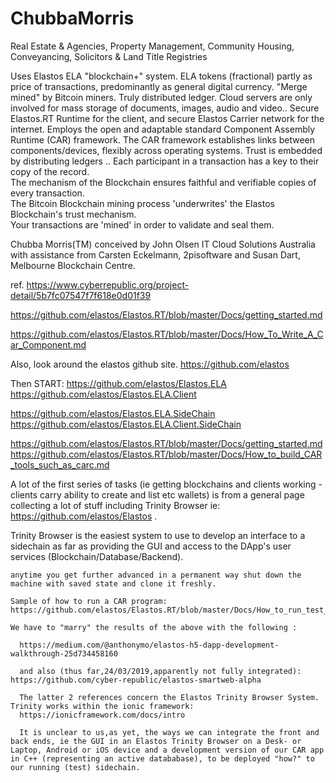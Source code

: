 # ChubbaMorris

Real Estate & Agencies, Property Management, Community Housing, Conveyancing, Solicitors & Land Title Registries

Uses Elastos ELA "blockchain+" system.
ELA tokens (fractional) partly as price of transactions,
predominantly as general digital currency.
"Merge mined" by Bitcoin miners.
Truly distributed ledger. Cloud servers are only involved for mass storage of documents, images, audio and video..
Secure Elastos.RT Runtime for the client,
and secure Elastos Carrier network for the internet.
Employs the open and adaptable standard Component Assembly Runtime (CAR) framework.
The CAR framework establishes links between components/devices, flexibly across operating systems.
Trust is embedded by distributing ledgers ..  Each participant in a transaction has a key to their copy of the record.  
The mechanism of the Blockchain ensures faithful and verifiable copies of every transaction.  
The Bitcoin Blockchain mining process 'underwrites' the Elastos Blockchain's trust mechanism.  
Your transactions are 'mined' in order to validate and seal them.

Chubba Morris(TM) conceived by John Olsen IT Cloud Solutions Australia with assistance from Carsten Eckelmann, 2pisoftware and Susan Dart, Melbourne Blockchain Centre.

ref.  https://www.cyberrepublic.org/project-detail/5b7fc07547f7f618e0d01f39 

https://github.com/elastos/Elastos.RT/blob/master/Docs/getting_started.md

https://github.com/elastos/Elastos.RT/blob/master/Docs/How_To_Write_A_Car_Component.md

Also, look around the elastos github site.  https://github.com/elastos

Then START:
 https://github.com/elastos/Elastos.ELA  https://github.com/elastos/Elastos.ELA.Client 
 
 https://github.com/elastos/Elastos.ELA.SideChain  https://github.com/elastos/Elastos.ELA.Client.SideChain
 
  https://github.com/elastos/Elastos.RT/blob/master/Docs/getting_started.md   https://github.com/elastos/Elastos.RT/blob/master/Docs/How_to_build_CAR_tools_such_as_carc.md
  
  A lot of the first series of tasks (ie getting blockchains and clients working - clients carry ability to create and list etc wallets) is from a general page collecting a lot of stuff including Trinity Browser ie:  https://github.com/elastos/Elastos .
  
  Trinity Browser is the easiest system to use to develop an interface to a sidechain as far as providing the GUI and access to the DApp's user services (Blockchain/Database/Backend).
  
  ``````````````````````````if you follow thenitial instructions after installing all the software (suggest creating a base version of virtual ubuntu16.04 with the software installed and car compiler built and deployed) and then when you are happy that everything is working (there will be an error on sidechain from SPV not having TLS security you can ignore) you should shut this down and clone it as a machine to work on and destroy readily (edited) 
anytime you get further advanced in a permanent way shut down the machine with saved state and clone it freshly.

 Sample of how to run a CAR program:  https://github.com/elastos/Elastos.RT/blob/master/Docs/How_to_run_test_on_ubuntu.md
 
 We have to "marry" the results of the above with the following :
 
    https://medium.com/@anthonymo/elastos-h5-dapp-development-walkthrough-25d734458160  
    
    and also (thus far,24/03/2019,apparently not fully integrated):  https://github.com/cyber-republic/elastos-smartweb-alpha
    
    The latter 2 references concern the Elastos Trinity Browser System.  Trinity works within the ionic framework:
    https://ionicframework.com/docs/intro
    
    It is unclear to us,as yet, the ways we can integrate the front and back ends, ie the GUI in an Elastos Trinity Browser on a Desk- or Laptop, Android or iOS device and a development version of our CAR app in C++ (representing an active datababase), to be deployed "how?" to our running (test) sidechain.
